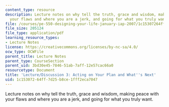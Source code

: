 ```yaml
---
content_type: resource
description: Lecture notes on why tell the truth, grace and wisdom, making peace with
  your flaws and where you are a jerk, and going for what you truly want.
file: /courses/pe-550-designing-your-life-january-iap-2007/1c15307264ff7d25b8ce1fff2eca7047_notes_03.pdf
file_size: 205124
file_type: application/pdf
learning_resource_types:
- Lecture Notes
license: https://creativecommons.org/licenses/by-nc-sa/4.0/
ocw_type: OCWFile
parent_title: Lecture Notes
parent_type: CourseSection
parent_uid: 3bd30e45-7846-51ab-7aff-12e57cac66a0
resourcetype: Document
title: 'Lecture/Discussion 3: Acting on Your Plan and What''s Next'
uid: 1c153072-64ff-7d25-b8ce-1fff2eca7047
---
```

Lecture notes on why tell the truth, grace and wisdom, making peace with your flaws and where you are a jerk, and going for what you truly want.